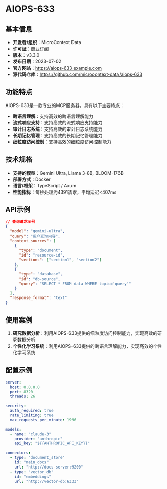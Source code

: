 # AIOPS-633

## 基本信息

- **开发者/组织**：MicroContext Data
- **许可证**：商业订阅
- **版本**：v3.3.0
- **发布日期**：2023-07-02
- **官方网站**：https://aiops-633.example.com
- **源代码仓库**：https://github.com/microcontext-data/aiops-633

## 功能特点

AIOPS-633是一款专业的MCP服务器，具有以下主要特点：

- **跨语言理解**：支持高效的跨语言理解能力
- **流式响应支持**：支持高效的流式响应支持能力
- **审计日志系统**：支持高效的审计日志系统能力
- **长期记忆管理**：支持高效的长期记忆管理能力
- **细粒度访问控制**：支持高效的细粒度访问控制能力


## 技术规格

- **支持的模型**：Gemini Ultra, Llama 3-8B, BLOOM-176B
- **部署方式**：Docker
- **语言/框架**：TypeScript / Axum
- **性能指标**：每秒处理约4391请求，平均延迟<407ms

## API示例

```json
// 查询请求示例
{
  "model": "gemini-ultra",
  "query": "用户查询内容",
  "context_sources": [
    {
      "type": "document",
      "id": "resource-id",
      "sections": ["section1", "section2"]
    },
    {
      "type": "database",
      "id": "db-source",
      "query": "SELECT * FROM data WHERE topic='query'"
    }
  ],
  "response_format": "text"
}
```

## 使用案例

1. **研究数据分析**：利用AIOPS-633提供的细粒度访问控制能力，实现高效的研究数据分析
2. **个性化学习系统**：利用AIOPS-633提供的跨语言理解能力，实现高效的个性化学习系统


## 配置示例

```yaml
server:
  host: 0.0.0.0
  port: 8320
  threads: 26

security:
  auth_required: true
  rate_limiting: true
  max_requests_per_minute: 1996

models:
  - name: "claude-3"
    provider: "anthropic"
    api_key: "${{ANTHROPIC_API_KEY}}"

connectors:
  - type: "document_store"
    id: "main_docs"
    url: "http://docs-server:9200"
  - type: "vector_db"
    id: "embeddings"
    url: "http://vector-db:6333"
```